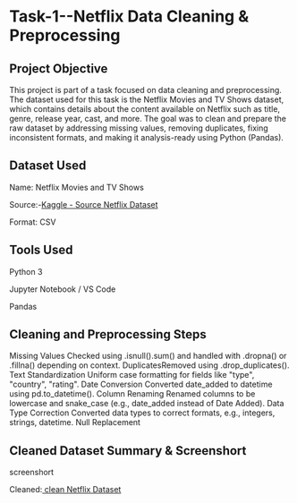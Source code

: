 # Task-1--Netflix Data Cleaning & Preprocessing
## Project Objective
This project is part of a task focused on data cleaning and preprocessing. The dataset used for this task is the Netflix Movies and TV Shows dataset, which contains details about the content available on Netflix such as title, genre, release year, cast, and more.
The goal was to clean and prepare the raw dataset by addressing missing values, removing duplicates, fixing inconsistent formats, and making it analysis-ready using Python (Pandas).
## Dataset Used 
Name: Netflix Movies and TV Shows

Source:-<a href= "https://github.com/Comhek0369/Task-1--Data-Cleaning-and-Preprocessing/blob/main/netflix_dataset.csv">Kaggle - Source Netflix Dataset</a>

Format: CSV
## Tools Used
Python 3

Jupyter Notebook / VS Code

Pandas
## Cleaning and Preprocessing Steps
Missing Values	Checked using .isnull().sum() and handled with .dropna() or .fillna() depending on context.
DuplicatesRemoved using .drop_duplicates().
Text Standardization	Uniform case formatting for fields like "type", "country", "rating".
Date Conversion	Converted date_added to datetime using pd.to_datetime().
Column Renaming	Renamed columns to be lowercase and snake_case (e.g., date_added instead of Date Added).
Data Type Correction	Converted data types to correct formats, e.g., integers, strings, datetime.
Null Replacement
## Cleaned Dataset Summary & Screenshort
screenshort 

Cleaned:<a href= "https://github.com/Comhek0369/Task-1--Data-Cleaning-and-Preprocessing/blob/main/Cleaned_Netflix_dataset.csv"> clean Netflix Dataset</a>
